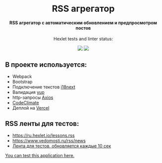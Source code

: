 <h1 align="center">
  <br>
  RSS агрегатор
  <br>
</h1>

<h4 align="center"></a>RSS агрегатор с автоматическим обновлением и предпросмотром постов</h4>
<p align="center">Hexlet tests and linter status:</p>
<p align="center">
  <a href="https://github.com/RoninSK8/frontend-project-lvl3/actions"><img src="https://github.com/RoninSK8/frontend-project-lvl3/workflows/hexlet-check/badge.svg" /></a>
  <a href="https://api.codeclimate.com/v1/badges/a69b4e44ae057aa2acc2/maintainability"><img src="https://api.codeclimate.com/v1/badges/a69b4e44ae057aa2acc2/maintainability" /></a>
</p>

## В проекте используется:

* Webpack
* Bootstrap
* Подключение текстов [i18next](https://vercel.com/)
* Валидация [yup](https://github.com/jquense/yup)
* http-запросы [Axios](https://github.com/axios/axios)
* [CodeClimate](https://codeclimate.com/)
* Деплой на [Vercel](https://vercel.com/)

## RSS ленты для тестов:

* https://ru.hexlet.io/lessons.rss
* https://www.vedomosti.ru/rss/news
* [Лента для тестов, обновляется каждые 10 сек](http://lorem-rss.herokuapp.com/feed?unit=second&interval=10)


[You can test this application here.](https://roninsk8-rss-reader.vercel.app/)